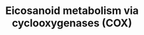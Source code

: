 ---
annotations:
- id: PW:0000461
  parent: classic metabolic pathway
  type: Pathway Ontology
  value: cyclooxygenase mediated pathway of arachidonic acid metabolism
- id: PW:0000024
  parent: regulatory pathway
  type: Pathway Ontology
  value: inflammatory response pathway
- id: PW:0000460
  parent: classic metabolic pathway
  type: Pathway Ontology
  value: arachidonic acid metabolic pathway
- id: PW:0000485
  parent: classic metabolic pathway
  type: Pathway Ontology
  value: eicosanoid metabolic pathway
- id: PW:0001147
  parent: signaling pathway
  type: Pathway Ontology
  value: eicosanoid signaling pathway via peroxisome proliferator-activated receptor
    gamma
- id: PW:0000565
  parent: signaling pathway
  type: Pathway Ontology
  value: eicosanoid signaling pathway
- id: PW:0001239
  parent: classic metabolic pathway
  type: Pathway Ontology
  value: eicosanoid biosynthetic pathway
- id: PW:0001239
  parent: classic metabolic pathway
  type: Pathway Ontology
  value: eicosanoid biosynthetic pathway
authors:
- Eoinfahy
- Ryanmiller
- DeSl
- Egonw
- Eweitz
- Conroy lipids
communities:
- Lipids
description: This pathway is inspired by the Lipidmaps>Eicosanoids Pathway expended
  pathway display [https://lipidmaps.org/pathway/pathways_maps] and extended with
  the top left side of Figure 1 from Dennis and Norris (2015 [https://www.ncbi.nlm.nih.gov/pubmed/26139350]).
  Eicosanoids are a large group of compounds metabolised from arachidonic acid (AA),
  either via cyclooxygenases (COX)[https://www.wikipathways.org/index.php/Pathway:WP4347],
  lipooxygenases(LOX)[https://www.wikipathways.org/index.php/Pathway:WP4348], or cytochrome
  P450 monooxygenases (CYP)[https://www.wikipathways.org/index.php/Pathway:WP4349].
  This pathway visualises the first route, via COX, where additonal colours have been
  used to visualise which conversions are being performed by the same enzymes. Green
  and orange boxes represent receptors, where the orange colour depicts peroxisome-proliferator
  activating receptors (PPARs) potentially activated by the eicosanoids.
last-edited: 2023-01-18
organisms:
- Mus musculus
redirect_from:
- /index.php/Pathway:WP4347
- /instance/WP4347
- /instance/WP4347_r124982
revision: r124982
schema-jsonld:
- '@context': https://schema.org/
  '@id': https://wikipathways.github.io/pathways/WP4347.html
  '@type': Dataset
  creator:
    '@type': Organization
    name: WikiPathways
  description: This pathway is inspired by the Lipidmaps>Eicosanoids Pathway expended
    pathway display [https://lipidmaps.org/pathway/pathways_maps] and extended with
    the top left side of Figure 1 from Dennis and Norris (2015 [https://www.ncbi.nlm.nih.gov/pubmed/26139350]).
    Eicosanoids are a large group of compounds metabolised from arachidonic acid (AA),
    either via cyclooxygenases (COX)[https://www.wikipathways.org/index.php/Pathway:WP4347],
    lipooxygenases(LOX)[https://www.wikipathways.org/index.php/Pathway:WP4348], or
    cytochrome P450 monooxygenases (CYP)[https://www.wikipathways.org/index.php/Pathway:WP4349].
    This pathway visualises the first route, via COX, where additonal colours have
    been used to visualise which conversions are being performed by the same enzymes.
    Green and orange boxes represent receptors, where the orange colour depicts peroxisome-proliferator
    activating receptors (PPARs) potentially activated by the eicosanoids.
  keywords:
  - 11-dehydro-TXB2
  - 11R-HETE
  - 12S-HHTrE
  - 13,14-dihydro-15-keto-PGD2
  - 13,14-dihydro-15-keto-PGE2
  - 13,14-dihydro-15-keto-PGF2a
  - 15(R)-HETE
  - 15(S)-HETE
  - 15-deoxy-PGA2
  - 15-deoxy-delta-12-PGD2
  - 15-deoxy-delta-12-PGJ2
  - 15-keto-PGD2
  - 15-keto-PGE2
  - 15-keto-PGF2a
  - 20-hydroxy-PGD2
  - 20-hydroxy-PGE2
  - 20-hydroxy-PGF2a
  - 6-keto-PGE1
  - 6-keto-PGF1alpha
  - Acaa1a
  - Acox1
  - Acox2
  - Acox3
  - Akr1b3
  - Arachidonic acid
  - COX-1
  - Cyp4a10
  - Cyp4a12a
  - Cyp4a12b
  - Cyp4f14
  - Cyp4f18
  - DP1
  - DP2
  - Dinor-PGD2
  - Dinor-PGE2
  - Dinor-PGF2a
  - Ehhadh
  - FP
  - Glycerophospholipids
  - Hpgd
  - IP
  - PGA2
  - PGB2
  - PGC2
  - PGD2
  - PGE2
  - PGF2a
  - PGFS
  - PGG2
  - PGH2
  - PGI2
  - PGJ2
  - PPAR delta
  - PPAR gamma
  - Pla2g4a
  - Pla2g4b
  - Pla2g5
  - Pla2g6
  - Ptgds
  - Ptges
  - Ptgis
  - Ptgr1
  - Ptgr2
  - Ptgs1
  - Ptgs2
  - TP
  - TXA2
  - TXB2
  - Tbxas1
  - Tetranor-PGD2
  - Tetranor-PGE2
  - Tetranor-PGF2a
  - delta-12-PGJ2
  license: CC0
  name: Eicosanoid metabolism via cyclooxygenases (COX)
seo: CreativeWork
title: Eicosanoid metabolism via cyclooxygenases (COX)
wpid: WP4347
---